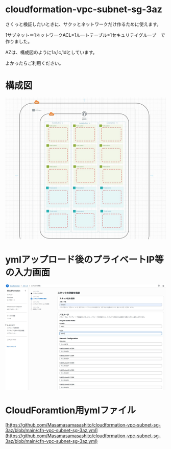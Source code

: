 # cloudformation-vpc-subnet-sg-3az

さくっと検証したいときに、サクッとネットワークだけ作るために使えます。

1サブネット＝1ネットワークACL=1ルートテーブル=1セキュリテイグループ　で作りました。

AZは、構成図のように1a,1c,1dとしています。

よかったらご利用ください。

# 構成図

![構成図](https://github.com/Masamasamasashito/cloudformation-vpc-subnet-sg-3az/blob/main/cloudformation-vpc-subnet-nacl-routetable-sg-3az.jpg)

# ymlアップロード後のプライベートIP等の入力画面

![画面](https://github.com/Masamasamasashito/cloudformation-vpc-subnet-sg-3az/blob/main/cloudformation-vpc-subnet-nacl-routetable-sg-3az-stack.jpg)

# CloudForamtion用ymlファイル

[https://github.com/Masamasamasashito/cloudformation-vpc-subnet-sg-3az/blob/main/cfn-vpc-subnet-sg-3az.yml](https://github.com/Masamasamasashito/cloudformation-vpc-subnet-sg-3az/blob/main/cfn-vpc-subnet-sg-3az.yml)
